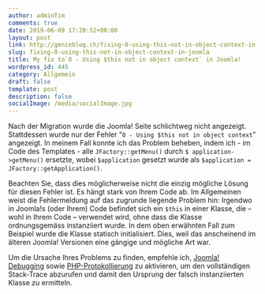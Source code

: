```yaml
---
author: adminTim
comments: true
date: 2019-06-09 17:20:52+00:00
layout: post
link: http://genieblog.ch/fixing-0-using-this-not-in-object-context-in-joomla/
slug: fixing-0-using-this-not-in-object-context-in-joomla
title: My fix to`0 - Using $this not in object context` in Joomla!
wordpress_id: 445
category: Allgemein
draft: false
template: post
description: false
socialImage: /media/socialImage.jpg
---
```





Nach der Migration wurde die Joomla! Seite schlichtweg nicht angezeigt. Stattdessen wurde nur der Fehler "`0 - Using $this not in object context`" angezeigt. In meinem Fall konnte ich das Problem beheben, indem ich - im Code des Templates - alle `JFactory::getMenu()` durch `$ application->getMenu()` ersetzte, wobei `$application` gesetzt wurde als `$application = JFactory::getApplication()`.







Beachten Sie, dass dies möglicherweise nicht die einzig mögliche Lösung  für diesen Fehler ist. Es hängt stark von Ihrem Code ab. Im  Allgemeinen weist die Fehlermeldung auf das zugrunde liegende Problem hin: Irgendwo in Joomla!s (oder Ihrem) Code befindet sich ein `$this` in einer Klasse, die – wohl in Ihrem Code – verwendet wird, ohne dass die Klasse ordnungsgemäss instanziiert wurde. In dem oben erwähnten Fall zum Beispiel wurde die Klasse statisch initialisiert. Dies, weil das anscheinend im älteren Joomla! Versionen eine gängige und mögliche Art war.







Um die Ursache Ihres Problems zu finden, empfehle ich, [Joomla!   Debugging](https://docs.joomla.org/How_to_debug_your_code#Joomla_Logging) sowie [PHP-Protokollierung](https://stackoverflow.com/questions/845021/how-can-i-get-useful-error-messages-in-php) zu aktivieren, um den vollständigen Stack-Trace abzurufen und damit den Ursprung der falsch instanziierten Klasse zu ermitteln.



